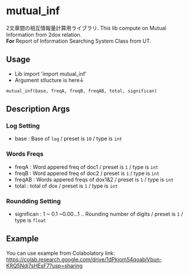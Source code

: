 # mutual_inf
2文章間の相互情報量計算用ライブラリ. This lib compute on Mutual Information from 2dox relation.   
**For** Report of Information Searching System Class from UT.

## Usage
- Lib import 'import mutual_inf'
- Argument stlucture is here↓
```
mutual_inf(base, freqA, freqB, freqAB, total, significan)
```

## Description Args
### Log Setting
- base : Base of `log` / preset is `10` / type is `int`

### Words Freqs
- freqA : Word appered freq of doc1 / preset is `1` / type is `int`
- freqB : Word appered freq of doc2 / preset is `1` / type is `int`
- freqAB : Words appered freqs of dox1&2 / preset is `1` / type is `int`
- total : total of dox / preset is `1` / type is `int`

### Roundding Setting
- significan : 1 ~ 0.1 ~0.00...1 .. Rounding number of digits / preset is `1` / type is `float`

## Example
You can use example from Colabolatory link:
https://colab.research.google.com/drive/1dPkjom54qoabjVbun-KRQ5Ndj7sHEsF7?usp=sharing
